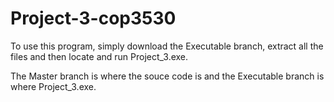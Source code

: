 # Project-3-cop3530
To use this program, simply download the Executable branch, extract all the files and then locate and run Project_3.exe.

The Master branch is where the souce code is and the Executable branch is where Project_3.exe.
